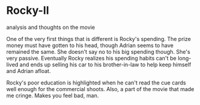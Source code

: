 # Rocky-II
analysis and thoughts on the movie

One of the very first things that is different is Rocky's spending. The prize money must have gotten to his head, though Adrian seems to have remained the same. She doesn't say no to his big spending though. She's very passive.
Eventually Rocky realizes his spending habits can't be long-lived and ends up selling his car to his brother-in-law to help keep himself and Adrian afloat.

Rocky's poor education is highlighted when he can't read the cue cards well enough for the commercial shoots.
Also, a part of the movie that made me cringe. Makes you feel bad, man.
